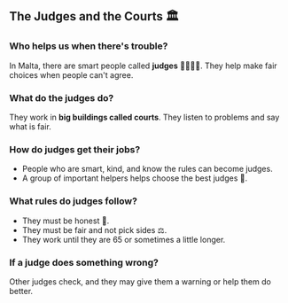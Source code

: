 ## The Judges and the Courts 🏛️

### Who helps us when there's trouble?

In Malta, there are smart people called **judges** 👩‍⚖️👨‍⚖️. They help make fair choices when people can't agree.

### What do the judges do?

They work in **big buildings called courts**. They listen to problems and say what is fair.

### How do judges get their jobs?

- People who are smart, kind, and know the rules can become judges.
- A group of important helpers helps choose the best judges 🤝.

### What rules do judges follow?

- They must be honest 💬.
- They must be fair and not pick sides ⚖️.
- They work until they are 65 or sometimes a little longer.

### If a judge does something wrong?

Other judges check, and they may give them a warning or help them do better.
